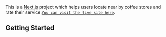 This is a [Next.js](https://nextjs.org/) project which helps users locate near by coffee stores and rate their service.[`You can visit the live site here`](https://github.com/vercel/next.js/tree/canary/packages/create-next-app).

## Getting Started


